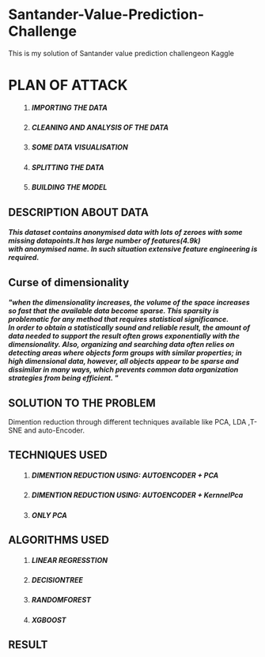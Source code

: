 # Santander-Value-Prediction-Challenge
This is my solution of Santander value prediction challengeon Kaggle

 <H1>PLAN OF ATTACK</h1>
 <ul>
 <ol>
 <li><h5>IMPORTING THE DATA</h5></li>
 <li><h5>CLEANING AND ANALYSIS OF THE DATA</h5></li>
 <li><h5>SOME DATA VISUALISATION</h5></li>
 <li><h5>SPLITTING THE DATA</h5></li>
 <li><h5>BUILDING THE MODEL</h5></li>
 </ol>
 
</ul>
<H2>DESCRIPTION ABOUT DATA</H2>
 <p><h5>This dataset contains anonymised data with lots of zeroes with some missing datapoints.It has large number of features(4.9k) <br > with anonymised name.
 In such situation extensive feature engineering is required.  
</h5> </p>
<H2>Curse of dimensionality</H2>
<p><h5>"when the dimensionality increases, the volume of the space increases so fast that the available data become sparse. This sparsity is problematic for any method that requires statistical significance.<br>
 In order to obtain a statistically sound and reliable result, the amount of data needed to support the result often grows exponentially with the dimensionality. Also, organizing and searching data often relies on detecting areas where objects form groups with similar properties; in high dimensional data, however, all objects appear to be sparse and dissimilar in many ways, which prevents common data organization strategies from being efficient. "<h5></p>

<H2>SOLUTION TO THE PROBLEM</H2>
<p>Dimention reduction through different techniques available like PCA, LDA ,T-SNE and auto-Encoder.<br>
</p>

<H2>TECHNIQUES USED</H2>
<ul>
<ol>
<li><h5>DIMENTION REDUCTION USING: AUTOENCODER + PCA</h5></li>
<li><h5>DIMENTION REDUCTION USING: AUTOENCODER + KernnelPca</h5></li>
 <li><h5>ONLY PCA</h5></li>
</ol>
</ul>
<H2>ALGORITHMS USED</H2>
<ul>
<ol>
 <li><h5> LINEAR REGRESSTION </h5></li>
 <li><h5> DECISIONTREE </h5></li>
 <li><h5> RANDOMFOREST </h5></li>
 <li><h5> XGBOOST </h5></li>
 </ol>
 </ul>

<H2>RESULT</H2>






























